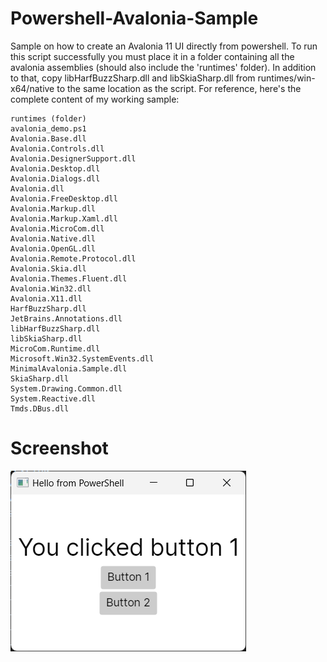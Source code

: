 # Powershell-Avalonia-Sample
Sample on how to create an Avalonia 11 UI directly from powershell. To run this script successfully you must place it in a folder containing all the avalonia assemblies (should also include the 'runtimes' folder). In addition to that, copy libHarfBuzzSharp.dll and libSkiaSharp.dll from runtimes/win-x64/native to the same location as the script. For reference, here's the complete content of my working sample:

    runtimes (folder)
    avalonia_demo.ps1
    Avalonia.Base.dll
    Avalonia.Controls.dll
    Avalonia.DesignerSupport.dll
    Avalonia.Desktop.dll
    Avalonia.Dialogs.dll
    Avalonia.dll
    Avalonia.FreeDesktop.dll
    Avalonia.Markup.dll
    Avalonia.Markup.Xaml.dll
    Avalonia.MicroCom.dll
    Avalonia.Native.dll
    Avalonia.OpenGL.dll
    Avalonia.Remote.Protocol.dll
    Avalonia.Skia.dll
    Avalonia.Themes.Fluent.dll
    Avalonia.Win32.dll
    Avalonia.X11.dll
    HarfBuzzSharp.dll
    JetBrains.Annotations.dll
    libHarfBuzzSharp.dll
    libSkiaSharp.dll
    MicroCom.Runtime.dll
    Microsoft.Win32.SystemEvents.dll
    MinimalAvalonia.Sample.dll
    SkiaSharp.dll
    System.Drawing.Common.dll
    System.Reactive.dll
    Tmds.DBus.dll

# Screenshot
![Screenshot](screenshot1.png)

